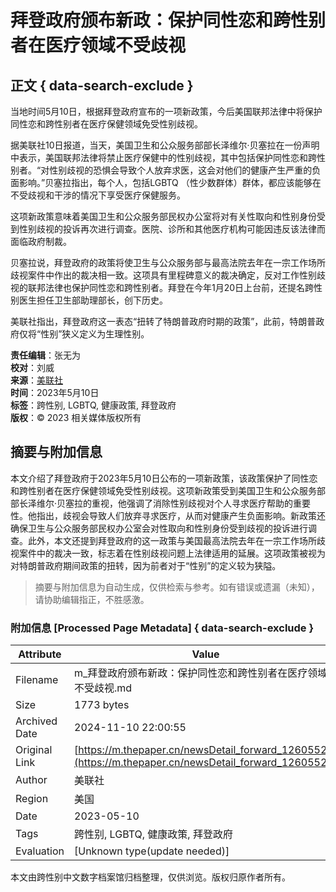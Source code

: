 # 拜登政府颁布新政：保护同性恋和跨性别者在医疗领域不受歧视

## 正文 { data-search-exclude }


当地时间5月10日，根据拜登政府宣布的一项新政策，今后美国联邦法律中将保护同性恋和跨性别者在医疗保健领域免受性别歧视。

据美联社10日报道，当天，美国卫生和公众服务部部长泽维尔·贝塞拉在一份声明中表示，美国联邦法律将禁止医疗保健中的性别歧视，其中包括保护同性恋和跨性别者。“对性别歧视的恐惧会导致个人放弃求医，这会对他们的健康产生严重的负面影响。”贝塞拉指出，每个人，包括LGBTQ （性少数群体）群体，都应该能够在不受歧视和干涉的情况下享受医疗保健服务。

这项新政策意味着美国卫生和公众服务部民权办公室将对有关性取向和性别身份受到性别歧视的投诉再次进行调查。医院、诊所和其他医疗机构可能因违反该法律而面临政府制裁。

贝塞拉说，拜登政府的政策将使卫生与公众服务部与最高法院去年在一宗工作场所歧视案件中作出的裁决相一致。这项具有里程碑意义的裁决确定，反对工作性别歧视的联邦法律也保护同性恋和跨性别者。拜登在今年1月20日上台前，还提名跨性别医生担任卫生部助理部长，创下历史。

美联社指出，拜登政府这一表态“扭转了特朗普政府时期的政策”，此前，特朗普政府仅将“性别”狭义定义为生理性别。

**责任编辑**：张无为  
**校对**：刘威  
**来源**：[美联社](https://www.apnews.com)  
**时间**：2023年5月10日  
**标签**：跨性别, LGBTQ, 健康政策, 拜登政府  
**版权**：© 2023 相关媒体版权所有  
<!-- tcd_original_link https://m.thepaper.cn/newsDetail_forward_12605520 -->
## 摘要与附加信息

<!-- tcd_abstract -->
本文介绍了拜登政府于2023年5月10日公布的一项新政策，该政策保护了同性恋和跨性别者在医疗保健领域免受性别歧视。这项新政策受到美国卫生和公众服务部部长泽维尔·贝塞拉的重视，他强调了消除性别歧视对个人寻求医疗帮助的重要性。他指出，歧视会导致人们放弃寻求医疗，从而对健康产生负面影响。新政策还确保卫生与公众服务部民权办公室会对性取向和性别身份受到歧视的投诉进行调查。此外，本文还提到拜登政府的这一政策与美国最高法院去年在一宗工作场所歧视案件中的裁决一致，标志着在性别歧视问题上法律适用的延展。这项政策被视为对特朗普政府期间政策的扭转，因为前者对于“性别”的定义较为狭隘。
<!-- tcd_abstract_end -->

> 摘要与附加信息为自动生成，仅供检索与参考。如有错误或遗漏（未知），请协助编辑指正，不胜感激。

### 附加信息 [Processed Page Metadata] { data-search-exclude }

| Attribute       | Value                                  |
|-----------------|----------------------------------------|
| Filename        | m_拜登政府颁布新政：保护同性恋和跨性别者在医疗领域不受歧视.md                             |
| Size            | 1773 bytes                           |
| Archived Date   | 2024-11-10 22:00:55                             |
| Original Link   | [https://m.thepaper.cn/newsDetail_forward_12605520](https://m.thepaper.cn/newsDetail_forward_12605520)                       |
| Author          | 美联社                               |
| Region          | 美国                               |
| Date            | 2023-05-10                                 |
| Tags            | 跨性别, LGBTQ, 健康政策, 拜登政府                                 |
| Evaluation            | [Unknown type(update needed)]                                 |
<!-- tcd_table_end -->

本文由跨性别中文数字档案馆归档整理，仅供浏览。版权归原作者所有。
